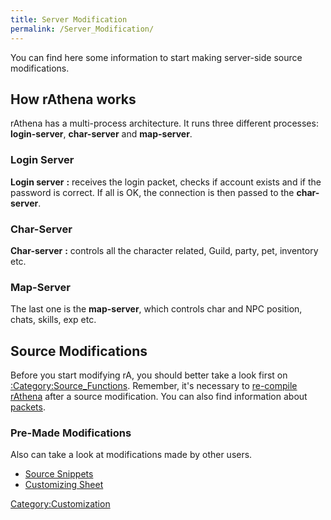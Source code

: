 ```yaml
---
title: Server Modification
permalink: /Server_Modification/
---
```


You can find here some information to start making server-side source modifications.

How rAthena works
-----------------

rAthena has a multi-process architecture. It runs three different processes: **login-server**, **char-server** and **map-server**.

### Login Server

**Login server** **:** receives the login packet, checks if account exists and if the password is correct. If all is OK, the connection is then passed to the **char-server**.

### Char-Server

**Char-server** **:** controls all the character related, Guild, party, pet, inventory etc.

### Map-Server

The last one is the **map-server**, which controls char and NPC position, chats, skills, exp etc.

Source Modifications
--------------------

Before you start modifying rA, you should better take a look first on [:Category:Source_Functions](:Category:Source_Functions). Remember, it's necessary to [re-compile](/Compiling "wikilink") [rAthena](/rAthena "wikilink") after a source modification. You can also find information about [packets](/packets "wikilink").

### Pre-Made Modifications

Also can take a look at modifications made by other users.

-   [Source Snippets](:Category:Source_Snippets)
-   [Customizing Sheet](Customizing_Sheet)

[Category:Customization](Customization)